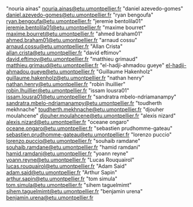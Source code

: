 "nouria ainas" <nouria.ainas@etu.umontpellier.fr>
"daniel azevedo-gomes" <daniel.azevedo-gomes@etu.umontpellier.fr>
"ryan bengoufa" <ryan.bengoufa@etu.umontpellier.fr>
"jeremie bentolila01" <jeremie.bentolila01@etu.umontpellier.fr>
"maxime bourret" <maxime.bourret@etu.umontpellier.fr>
"ahmed braham01" <ahmed.braham01@etu.umontpellier.fr>
"arnaud cossu" <arnaud.cossu@etu.umontpellier.fr>
"Allan Crista" <allan.crista@etu.umontpellier.fr>
"david eftimov" <david.eftimov@etu.umontpellier.fr>
"matthieu grimaud" <matthieu.grimaud@etu.umontpellier.fr>
"el-hadji-ahmadou gueye" <el-hadji-ahmadou.gueye@etu.umontpellier.fr>
"Guillaume Hakenholz" <guillaume.hakenholz@etu.umontpellier.fr>
"nathan henry" <nathan.henry@etu.umontpellier.fr>
"robin lhuillier" <robin.lhuillier@etu.umontpellier.fr>
"issam lousra01" <issam.lousra01@etu.umontpellier.fr>
"sandratra mbelo-ndriamanampy" <sandratra.mbelo-ndriamanampy@etu.umontpellier.fr>
"toudherth mekhnache" <toudherth.mekhnache@etu.umontpellier.fr>
"djouher moulahcene" <djouher.moulahcene@etu.umontpellier.fr>
"alexis nizard" <alexis.nizard@etu.umontpellier.fr>
"oceane ongaro" <oceane.ongaro@etu.umontpellier.fr>
"sebastien prudhomme-gateau" <sebastien.prudhomme-gateau@etu.umontpellier.fr>
"lorenzo puccio" <lorenzo.puccio@etu.umontpellier.fr>
"souhaib ramdane" <souhaib.ramdane@etu.umontpellier.fr>
"hamid ramdani" <hamid.ramdani@etu.umontpellier.fr>
"yoann reyne" <yoann.reyne@etu.umontpellier.fr>
"Lucas Rouquairol" <lucas.rouquairol@etu.umontpellier.fr>
"Adam Said" <adam.said@etu.umontpellier.fr>
"Arthur Sapin" <arthur.sapin@etu.umontpellier.fr>
"tom simula" <tom.simula@etu.umontpellier.fr>
"sihem taguelmimt" <sihem.taguelmimt@etu.umontpellier.fr>
"benjamin urena" <benjamin.urena@etu.umontpellier.fr>